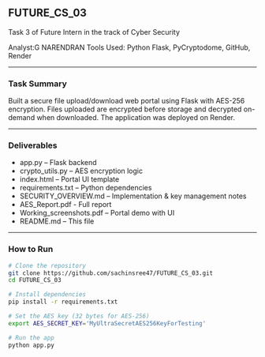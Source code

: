 ## FUTURE_CS_03

Task 3 of Future Intern in the track of Cyber Security

Analyst:G NARENDRAN 
Tools Used: Python Flask, PyCryptodome, GitHub, Render

---

### Task Summary

Built a secure file upload/download web portal using Flask with AES-256 encryption. Files uploaded are encrypted before storage and decrypted on-demand when downloaded. The application was deployed on Render.

---

### Deliverables

- app.py – Flask backend  
- crypto_utils.py – AES encryption logic  
- index.html – Portal UI template  
- requirements.txt – Python dependencies  
- SECURITY_OVERVIEW.md – Implementation & key management notes 
- AES_Report.pdf - Full report 
- Working_screenshots.pdf – Portal demo with UI  
- README.md – This file

---

### How to Run

```bash
# Clone the repository
git clone https://github.com/sachinsree47/FUTURE_CS_03.git
cd FUTURE_CS_03

# Install dependencies
pip install -r requirements.txt

# Set the AES key (32 bytes for AES-256)
export AES_SECRET_KEY='MyUltraSecretAES256KeyForTesting'

# Run the app
python app.py

